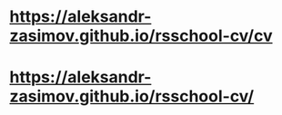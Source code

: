 # https://aleksandr-zasimov.github.io/rsschool-cv/cv
# https://aleksandr-zasimov.github.io/rsschool-cv/
